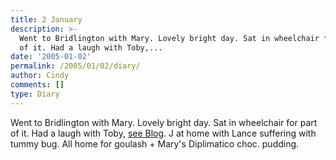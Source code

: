```yaml
---
title: 2 January
description: >-
  Went to Bridlington with Mary. Lovely bright day. Sat in wheelchair for part
  of it. Had a laugh with Toby,...
date: '2005-01-02'
permalink: /2005/01/02/diary/
author: Cindy
comments: []
type: Diary
---
```


Went to Bridlington with Mary. Lovely bright day. Sat in wheelchair for part of it. Had a laugh with Toby, [see Blog](./2005/01/02/wheelchair-joke/). J at home with Lance suffering with tummy bug. All home for goulash + Mary's Diplimatico choc. pudding.

